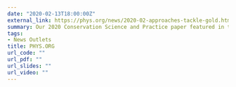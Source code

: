 ```yaml
---
date: "2020-02-13T18:00:00Z"
external_link: https://phys.org/news/2020-02-approaches-tackle-gold.html
summary: Our 2020 Conservation Science and Practice paper featured in the science news outlet, Phys.org.
tags:
- News Outlets
title: PHYS.ORG
url_code: ""
url_pdf: ""
url_slides: ""
url_video: ""
---
```


